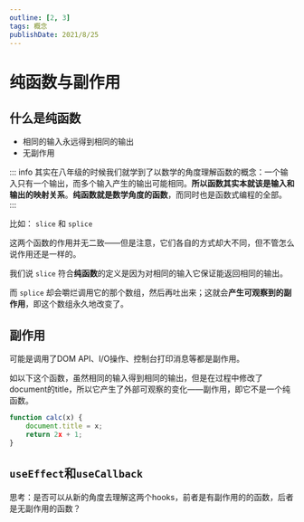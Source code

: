 ```yaml
---
outline: [2, 3]
tags: 概念
publishDate: 2021/8/25
---
```



# 纯函数与副作用

## 什么是纯函数

- 相同的输入永远得到相同的输出
- 无副作用

::: info
其实在八年级的时候我们就学到了以数学的角度理解函数的概念：一个输入只有一个输出，而多个输入产生的输出可能相同。**所以函数其实本就该是输入和输出的映射关系**。**纯函数就是数学角度的函数**，而同时也是函数式编程的全部。
:::

比如： `slice` 和 `splice`

这两个函数的作用并无二致——但是注意，它们各自的方式却大不同，但不管怎么说作用还是一样的。

我们说 `slice` 符合**纯函数**的定义是因为对相同的输入它保证能返回相同的输出。

而 `splice` 却会嚼烂调用它的那个数组，然后再吐出来；这就会**产生可观察到的副作用**，即这个数组永久地改变了。

## 副作用

可能是调用了DOM API、I/O操作、控制台打印消息等都是副作用。

如以下这个函数，虽然相同的输入得到相同的输出，但是在过程中修改了document的title，所以它产生了外部可观察的变化——副作用，即它不是一个纯函数。

```jsx
function calc(x) {
	document.title = x;
	return 2x + 1;
}
```

## `useEffect`和`useCallback`

思考：是否可以从新的角度去理解这两个hooks，前者是有副作用的的函数，后者是无副作用的函数？